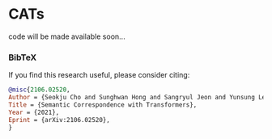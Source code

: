 # CATs
code will be made available soon...
### BibTeX
If you find this research useful, please consider citing:
````BibTeX
@misc{2106.02520,
Author = {Seokju Cho and Sunghwan Hong and Sangryul Jeon and Yunsung Lee and Kwanghoon Sohn and Seungryong Kim},
Title = {Semantic Correspondence with Transformers},
Year = {2021},
Eprint = {arXiv:2106.02520},
}
````
